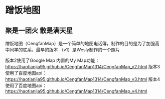 # 蹭饭地图

## 聚是一团火 散是满天星
蹭饭地图（CengfanMap）是一个简单的地图电话簿，制作的目的是为了加强高中同学的联系，最早的版本  （v1）是Wesly制作的一个照片

版本2使用了Google Map 内置的My Map功能：<https://haotianjia95.github.io/CengfanMap1314/CengfanMap_v2.html>
版本3使用了百度地图api：<https://haotianjia95.github.io/CengfanMap1314/CengfanMap_v3.html>
版本4使用了百度地图api：<https://haotianjia95.github.io/CengfanMap1314/CengfanMap_v4.html>

